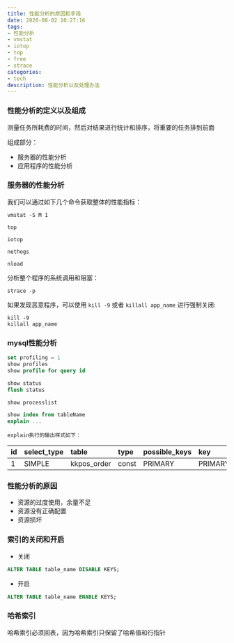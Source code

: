 ```yaml
---
title: 性能分析的原因和手段
date: 2020-08-02 10:27:16
tags:
- 性能分析
- vmstat
- iotop
- top
- free
- strace
categories:
- tech
description: 性能分析以及处理办法
---
```


### 性能分析的定义以及组成
测量任务所耗费的时间，然后对结果进行统计和排序，将重要的任务排到前面

组成部分：
+ 服务器的性能分析
+ 应用程序的性能分析

### 服务器的性能分析
我们可以通过如下几个命令获取整体的性能指标：
```shell script
vmstat -S M 1
```

```shell script
top
```

```shell script
iotop
```

```shell script
nethogs
```

```shell script
nload
```

分析整个程序的系统调用和阻塞：
```shell script
strace -p
```

如果发现恶意程序，可以使用 `kill -9` 或者 `killall app_name` 进行强制关闭:
```shell script
kill -9 
killall app_name
```

### mysql性能分析

```sql mysql
set profiling = 1
show profiles
show profile for query id
```

```sql mysql
show status
flush status
```

```sql mysql
show processlist
```

```sql mysql
show index from tableName
explain ...
```

`explain执行的输出样式如下：`

| id | select\_type | table | type | possible\_keys | key | key\_len | ref | rows | Extra |
| :--- | :--- | :--- | :--- | :--- | :--- | :--- | :--- | :--- | :--- |
| 1 | SIMPLE | kkpos\_order | const | PRIMARY | PRIMARY | 4 | const | 1 | NULL |


### 性能分析的原因
+ 资源的过度使用，余量不足
+ 资源没有正确配置
+ 资源损坏


### 索引的关闭和开启

+ 关闭
```sql mysql
ALTER TABLE table_name DISABLE KEYS;
```

+ 开启
```sql mysql
ALTER TABLE table_name ENABLE KEYS;
```

### 哈希索引

哈希索引必须回表，因为哈希索引只保留了哈希值和行指针



